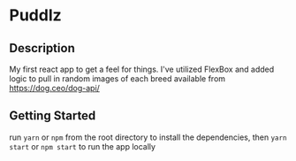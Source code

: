 # Puddlz

## Description
My first react app to get a feel for things.  I've utilized FlexBox and added logic to pull in random images of each breed available from https://dog.ceo/dog-api/

## Getting Started

run `yarn` or `npm` from the root directory to install the dependencies, then `yarn start` or `npm start` to run the app locally
